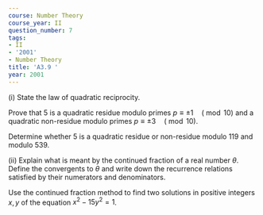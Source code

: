 ```yaml
---
course: Number Theory
course_year: II
question_number: 7
tags:
- II
- '2001'
- Number Theory
title: 'A3.9 '
year: 2001
---
```



(i) State the law of quadratic reciprocity.

Prove that 5 is a quadratic residue modulo primes $p \equiv \pm 1 \quad(\bmod 10)$ and a quadratic non-residue modulo primes $p \equiv \pm 3 \quad(\bmod 10)$.

Determine whether 5 is a quadratic residue or non-residue modulo 119 and modulo $539 .$

(ii) Explain what is meant by the continued fraction of a real number $\theta$. Define the convergents to $\theta$ and write down the recurrence relations satisfied by their numerators and denominators.

Use the continued fraction method to find two solutions in positive integers $x, y$ of the equation $x^{2}-15 y^{2}=1$.
